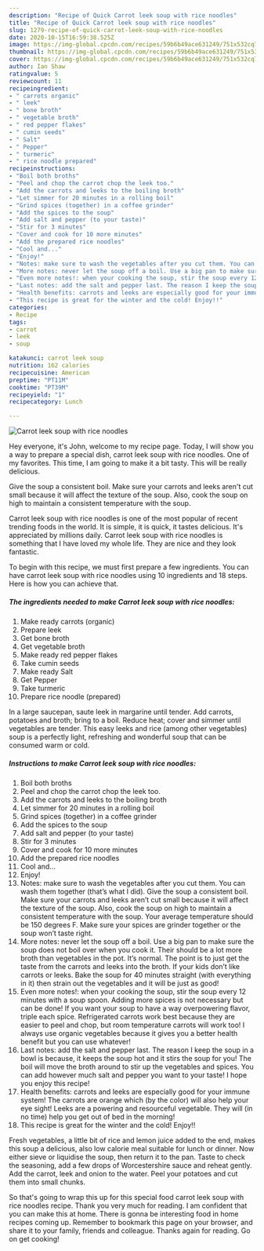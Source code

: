 ```yaml
---
description: "Recipe of Quick Carrot leek soup with rice noodles"
title: "Recipe of Quick Carrot leek soup with rice noodles"
slug: 1279-recipe-of-quick-carrot-leek-soup-with-rice-noodles
date: 2020-10-15T16:59:38.525Z
image: https://img-global.cpcdn.com/recipes/59b6b49ace631249/751x532cq70/carrot-leek-soup-with-rice-noodles-recipe-main-photo.jpg
thumbnail: https://img-global.cpcdn.com/recipes/59b6b49ace631249/751x532cq70/carrot-leek-soup-with-rice-noodles-recipe-main-photo.jpg
cover: https://img-global.cpcdn.com/recipes/59b6b49ace631249/751x532cq70/carrot-leek-soup-with-rice-noodles-recipe-main-photo.jpg
author: Ian Shaw
ratingvalue: 5
reviewcount: 11
recipeingredient:
- " carrots organic"
- " leek"
- " bone broth"
- " vegetable broth"
- " red pepper flakes"
- " cumin seeds"
- " Salt"
- " Pepper"
- " turmeric"
- " rice noodle prepared"
recipeinstructions:
- "Boil both broths"
- "Peel and chop the carrot chop the leek too."
- "Add the carrots and leeks to the boiling broth"
- "Let simmer for 20 minutes in a rolling boil"
- "Grind spices (together) in a coffee grinder"
- "Add the spices to the soup"
- "Add salt and pepper (to your taste)"
- "Stir for 3 minutes"
- "Cover and cook for 10 more minutes"
- "Add the prepared rice noodles"
- "Cool and..."
- "Enjoy!"
- "Notes: make sure to wash the vegetables after you cut them. You can wash them together (that’s what I did). Give the soup a consistent boil. Make sure your carrots and leeks aren’t cut small because it will affect the texture of the soup. Also, cook the soup on high to maintain a consistent temperature with the soup. Your average temperature should be 150 degrees F. Make sure your spices are grinder together or the soup won’t taste right."
- "More notes: never let the soup off a boil. Use a big pan to make sure the soup does not boil over when you cook it. Their should be a lot more broth than vegetables in the pot. It’s normal. The point is to just get the taste from the carrots and leeks into the broth. If your kids don’t like carrots or leeks. Bake the soup for 40 minutes straight (with everything in it) then strain out the vegetables and it will be just as good!"
- "Even more notes!: when your cooking the soup, stir the soup every 12 minutes with a soup spoon. Adding more spices is not necessary but can be done! If you want your soup to have a way overpowering flavor, triple each spice. Refrigerated carrots work best because they are easier to peel and chop, but room temperature carrots will work too! I always use organic vegetables because it gives you a better health benefit but you can use whatever!"
- "Last notes: add the salt and pepper last. The reason I keep the soup in a bowl is because, it keeps the soup hot and it stirs the soup for you! The boil will move the broth around to stir up the vegetables and spices. You can add however much salt and pepper you want to your taste! I hope you enjoy this recipe!"
- "Health benefits: carrots and leeks are especially good for your immune system! The carrots are orange which (by the color) will also help your eye sight! Leeks are a powering and resourceful vegetable. They will (in no time) help you get out of bed in the morning!"
- "This recipe is great for the winter and the cold! Enjoy!!"
categories:
- Recipe
tags:
- carrot
- leek
- soup

katakunci: carrot leek soup 
nutrition: 162 calories
recipecuisine: American
preptime: "PT11M"
cooktime: "PT39M"
recipeyield: "1"
recipecategory: Lunch

---
```



![Carrot leek soup with rice noodles](https://img-global.cpcdn.com/recipes/59b6b49ace631249/751x532cq70/carrot-leek-soup-with-rice-noodles-recipe-main-photo.jpg)

Hey everyone, it's John, welcome to my recipe page. Today, I will show you a way to prepare a special dish, carrot leek soup with rice noodles. One of my favorites. This time, I am going to make it a bit tasty. This will be really delicious.

Give the soup a consistent boil. Make sure your carrots and leeks aren&#39;t cut small because it will affect the texture of the soup. Also, cook the soup on high to maintain a consistent temperature with the soup.

Carrot leek soup with rice noodles is one of the most popular of recent trending foods in the world. It is simple, it is quick, it tastes delicious. It's appreciated by millions daily. Carrot leek soup with rice noodles is something that I have loved my whole life. They are nice and they look fantastic.


To begin with this recipe, we must first prepare a few ingredients. You can have carrot leek soup with rice noodles using 10 ingredients and 18 steps. Here is how you can achieve that.

<!--inarticleads1-->

##### The ingredients needed to make Carrot leek soup with rice noodles:

1. Make ready  carrots (organic)
1. Prepare  leek
1. Get  bone broth
1. Get  vegetable broth
1. Make ready  red pepper flakes
1. Take  cumin seeds
1. Make ready  Salt
1. Get  Pepper
1. Take  turmeric
1. Prepare  rice noodle (prepared)


In a large saucepan, saute leek in margarine until tender. Add carrots, potatoes and broth; bring to a boil. Reduce heat; cover and simmer until vegetables are tender. This easy leeks and rice (among other vegetables) soup is a perfectly light, refreshing and wonderful soup that can be consumed warm or cold. 

<!--inarticleads2-->

##### Instructions to make Carrot leek soup with rice noodles:

1. Boil both broths
1. Peel and chop the carrot chop the leek too.
1. Add the carrots and leeks to the boiling broth
1. Let simmer for 20 minutes in a rolling boil
1. Grind spices (together) in a coffee grinder
1. Add the spices to the soup
1. Add salt and pepper (to your taste)
1. Stir for 3 minutes
1. Cover and cook for 10 more minutes
1. Add the prepared rice noodles
1. Cool and...
1. Enjoy!
1. Notes: make sure to wash the vegetables after you cut them. You can wash them together (that’s what I did). Give the soup a consistent boil. Make sure your carrots and leeks aren’t cut small because it will affect the texture of the soup. Also, cook the soup on high to maintain a consistent temperature with the soup. Your average temperature should be 150 degrees F. Make sure your spices are grinder together or the soup won’t taste right.
1. More notes: never let the soup off a boil. Use a big pan to make sure the soup does not boil over when you cook it. Their should be a lot more broth than vegetables in the pot. It’s normal. The point is to just get the taste from the carrots and leeks into the broth. If your kids don’t like carrots or leeks. Bake the soup for 40 minutes straight (with everything in it) then strain out the vegetables and it will be just as good!
1. Even more notes!: when your cooking the soup, stir the soup every 12 minutes with a soup spoon. Adding more spices is not necessary but can be done! If you want your soup to have a way overpowering flavor, triple each spice. Refrigerated carrots work best because they are easier to peel and chop, but room temperature carrots will work too! I always use organic vegetables because it gives you a better health benefit but you can use whatever!
1. Last notes: add the salt and pepper last. The reason I keep the soup in a bowl is because, it keeps the soup hot and it stirs the soup for you! The boil will move the broth around to stir up the vegetables and spices. You can add however much salt and pepper you want to your taste! I hope you enjoy this recipe!
1. Health benefits: carrots and leeks are especially good for your immune system! The carrots are orange which (by the color) will also help your eye sight! Leeks are a powering and resourceful vegetable. They will (in no time) help you get out of bed in the morning!
1. This recipe is great for the winter and the cold! Enjoy!!


Fresh vegetables, a little bit of rice and lemon juice added to the end, makes this soup a delicious, also low calorie meal suitable for lunch or dinner. Now either sieve or liquidise the soup, then return it to the pan. Taste to check the seasoning, add a few drops of Worcestershire sauce and reheat gently. Add the carrot, leek and onion to the water. Peel your potatoes and cut them into small chunks. 

So that's going to wrap this up for this special food carrot leek soup with rice noodles recipe. Thank you very much for reading. I am confident that you can make this at home. There is gonna be interesting food in home recipes coming up. Remember to bookmark this page on your browser, and share it to your family, friends and colleague. Thanks again for reading. Go on get cooking!
